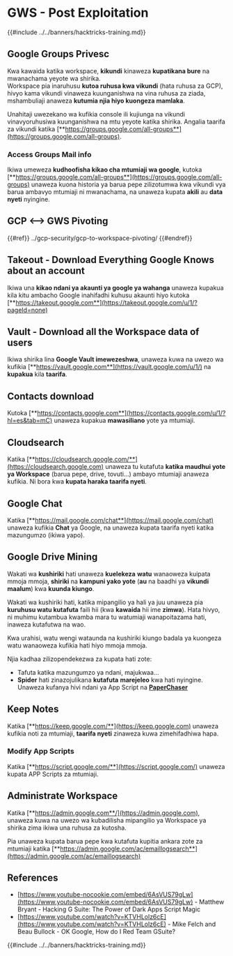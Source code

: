 # GWS - Post Exploitation

{{#include ../../banners/hacktricks-training.md}}

## Google Groups Privesc

Kwa kawaida katika workspace, **kikundi** kinaweza **kupatikana bure** na mwanachama yeyote wa shirika.\
Workspace pia inaruhusu **kutoa ruhusa kwa vikundi** (hata ruhusa za GCP), hivyo kama vikundi vinaweza kuunganishwa na vina ruhusa za ziada, mshambuliaji anaweza **kutumia njia hiyo kuongeza mamlaka**.

Unahitaji uwezekano wa kufikia console ili kujiunga na vikundi vinavyoruhusiwa kuunganishwa na mtu yeyote katika shirika. Angalia taarifa za vikundi katika [**https://groups.google.com/all-groups**](https://groups.google.com/all-groups).

### Access Groups Mail info

Ikiwa umeweza **kudhoofisha kikao cha mtumiaji wa google**, kutoka [**https://groups.google.com/all-groups**](https://groups.google.com/all-groups) unaweza kuona historia ya barua pepe zilizotumwa kwa vikundi vya barua ambavyo mtumiaji ni mwanachama, na unaweza kupata **akili** au **data nyeti** nyingine.

## GCP <--> GWS Pivoting

{{#ref}}
../gcp-security/gcp-to-workspace-pivoting/
{{#endref}}

## Takeout - Download Everything Google Knows about an account

Ikiwa una **kikao ndani ya akaunti ya google ya wahanga** unaweza kupakua kila kitu ambacho Google inahifadhi kuhusu akaunti hiyo kutoka [**https://takeout.google.com**](https://takeout.google.com/u/1/?pageId=none)

## Vault - Download all the Workspace data of users

Ikiwa shirika lina **Google Vault imewezeshwa**, unaweza kuwa na uwezo wa kufikia [**https://vault.google.com**](https://vault.google.com/u/1/) na **kupakua** kila **taarifa**.

## Contacts download

Kutoka [**https://contacts.google.com**](https://contacts.google.com/u/1/?hl=es&tab=mC) unaweza kupakua **mawasiliano** yote ya mtumiaji.

## Cloudsearch

Katika [**https://cloudsearch.google.com/**](https://cloudsearch.google.com) unaweza tu kutafuta **katika maudhui yote ya Workspace** (barua pepe, drive, tovuti...) ambayo mtumiaji anaweza kufikia. Ni bora kwa **kupata haraka taarifa nyeti**.

## Google Chat

Katika [**https://mail.google.com/chat**](https://mail.google.com/chat) unaweza kufikia **Chat** ya Google, na unaweza kupata taarifa nyeti katika mazungumzo (ikiwa yapo).

## Google Drive Mining

Wakati wa **kushiriki** hati unaweza **kuelekeza** **watu** wanaoweza kuipata mmoja mmoja, **shiriki** na **kampuni yako yote** (**au** na baadhi ya **vikundi maalum**) kwa **kuunda kiungo**.

Wakati wa kushiriki hati, katika mipangilio ya hali ya juu unaweza pia **kuruhusu watu kutafuta** faili hii (kwa **kawaida** hii ime **zimwa**). Hata hivyo, ni muhimu kutambua kwamba mara tu watumiaji wanapoitazama hati, inaweza kutafutwa na wao.

Kwa urahisi, watu wengi wataunda na kushiriki kiungo badala ya kuongeza watu wanaoweza kufikia hati hiyo mmoja mmoja.

Njia kadhaa zilizopendekezwa za kupata hati zote:

- Tafuta katika mazungumzo ya ndani, majukwaa...
- **Spider** hati zinazojulikana **kutafuta** **marejeleo** kwa hati nyingine. Unaweza kufanya hivi ndani ya App Script na [**PaperChaser**](https://github.com/mandatoryprogrammer/PaperChaser)

## **Keep Notes**

Katika [**https://keep.google.com/**](https://keep.google.com) unaweza kufikia noti za mtumiaji, **taarifa nyeti** zinaweza kuwa zimehifadhiwa hapa.

### Modify App Scripts

Katika [**https://script.google.com/**](https://script.google.com/) unaweza kupata APP Scripts za mtumiaji.

## **Administrate Workspace**

Katika [**https://admin.google.com**/](https://admin.google.com), unaweza kuwa na uwezo wa kubadilisha mipangilio ya Workspace ya shirika zima ikiwa una ruhusa za kutosha.

Pia unaweza kupata barua pepe kwa kutafuta kupitia ankara zote za mtumiaji katika [**https://admin.google.com/ac/emaillogsearch**](https://admin.google.com/ac/emaillogsearch)

## References

- [https://www.youtube-nocookie.com/embed/6AsVUS79gLw](https://www.youtube-nocookie.com/embed/6AsVUS79gLw) - Matthew Bryant - Hacking G Suite: The Power of Dark Apps Script Magic
- [https://www.youtube.com/watch?v=KTVHLolz6cE](https://www.youtube.com/watch?v=KTVHLolz6cE) - Mike Felch and Beau Bullock - OK Google, How do I Red Team GSuite?

{{#include ../../banners/hacktricks-training.md}}
